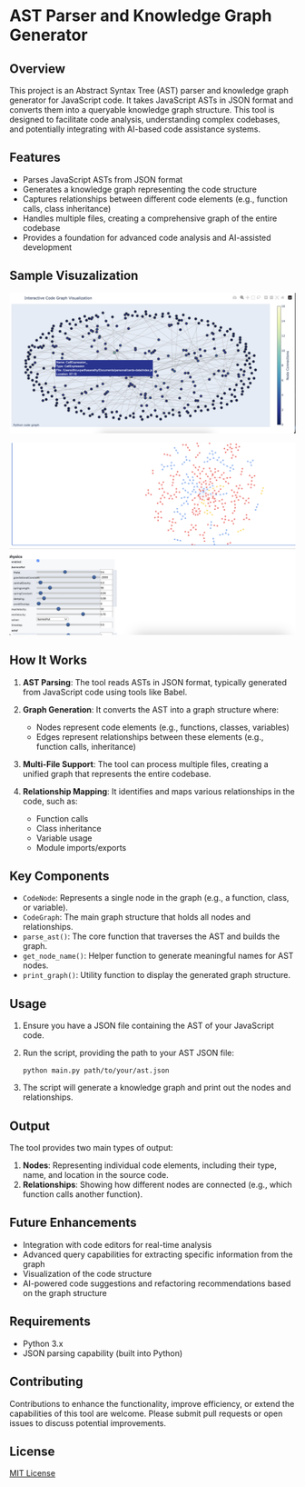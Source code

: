 # AST Parser and Knowledge Graph Generator

## Overview

This project is an Abstract Syntax Tree (AST) parser and knowledge graph generator for JavaScript code. It takes JavaScript ASTs in JSON format and converts them into a queryable knowledge graph structure. This tool is designed to facilitate code analysis, understanding complex codebases, and potentially integrating with AI-based code assistance systems.

## Features

- Parses JavaScript ASTs from JSON format
- Generates a knowledge graph representing the code structure
- Captures relationships between different code elements (e.g., function calls, class inheritance)
- Handles multiple files, creating a comprehensive graph of the entire codebase
- Provides a foundation for advanced code analysis and AI-assisted development

## Sample Visuzalization

![2D Representation of Knowledge Graph](./viz/2dGraph.png)

![Interactive Graph](./viz/3dGraph.png)

## How It Works

1. **AST Parsing**: The tool reads ASTs in JSON format, typically generated from JavaScript code using tools like Babel.

2. **Graph Generation**: It converts the AST into a graph structure where:
   - Nodes represent code elements (e.g., functions, classes, variables)
   - Edges represent relationships between these elements (e.g., function calls, inheritance)

3. **Multi-File Support**: The tool can process multiple files, creating a unified graph that represents the entire codebase.

4. **Relationship Mapping**: It identifies and maps various relationships in the code, such as:
   - Function calls
   - Class inheritance
   - Variable usage
   - Module imports/exports

## Key Components

- `CodeNode`: Represents a single node in the graph (e.g., a function, class, or variable).
- `CodeGraph`: The main graph structure that holds all nodes and relationships.
- `parse_ast()`: The core function that traverses the AST and builds the graph.
- `get_node_name()`: Helper function to generate meaningful names for AST nodes.
- `print_graph()`: Utility function to display the generated graph structure.

## Usage

1. Ensure you have a JSON file containing the AST of your JavaScript code.
2. Run the script, providing the path to your AST JSON file:

   ```
   python main.py path/to/your/ast.json
   ```

3. The script will generate a knowledge graph and print out the nodes and relationships.

## Output

The tool provides two main types of output:

1. **Nodes**: Representing individual code elements, including their type, name, and location in the source code.
2. **Relationships**: Showing how different nodes are connected (e.g., which function calls another function).

## Future Enhancements

- Integration with code editors for real-time analysis
- Advanced query capabilities for extracting specific information from the graph
- Visualization of the code structure
- AI-powered code suggestions and refactoring recommendations based on the graph structure

## Requirements

- Python 3.x
- JSON parsing capability (built into Python)

## Contributing

Contributions to enhance the functionality, improve efficiency, or extend the capabilities of this tool are welcome. Please submit pull requests or open issues to discuss potential improvements.

## License

[MIT License](./LICENSE)
